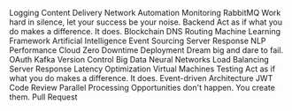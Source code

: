 Logging Content Delivery Network Automation Monitoring RabbitMQ Work hard in silence, let your success be your noise. Backend Act as if what you do makes a difference. It does. Blockchain DNS Routing Machine Learning Framework Artificial Intelligence Event Sourcing
Server Response NLP Performance Cloud Zero Downtime Deployment Dream big and dare to fail. OAuth Kafka Version Control
Big Data Neural Networks Load Balancing Server Response Latency Optimization Virtual Machines Testing
Act as if what you do makes a difference. It does. Event-driven Architecture JWT Code Review Parallel Processing Opportunities don't happen. You create them. Pull Request
